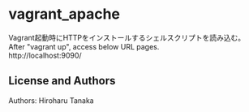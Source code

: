 vagrant_apache
==============
Vagrant起動時にHTTPをインストールするシェルスクリプトを読み込む。  
After "vagrant up", access below URL pages.  
http://localhost:9090/

License and Authors
-------------------
Authors: Hiroharu Tanaka
